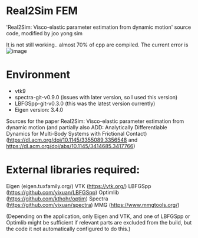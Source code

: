 # Real2Sim FEM
'Real2Sim: Visco-elastic parameter estimation from dynamic motion' source code, modified by joo yong sim

It is not still working.. almost 70% of cpp are compiled.
The current error is 
![image](https://github.com/user-attachments/assets/f672e16c-0a52-4030-889d-4ca324e46c59)


# Environment 
- vtk9
- spectra-git-v0.9.0 (issues with later version, so I used this version)
- LBFGSpp-git-v0.3.0 (this was the latest version currently)
- Eigen version: 3.4.0 

Sources for the paper Real2Sim: Visco-elastic parameter estimation from dynamic motion (and partially also ADD: Analytically Differentiable Dynamics for Multi-Body Systems with Frictional Contact)
(https://dl.acm.org/doi/10.1145/3355089.3356548 and https://dl.acm.org/doi/abs/10.1145/3414685.3417766)

# External libraries required:
Eigen (eigen.tuxfamily.org/)
VTK (https://vtk.org/)
LBFGSpp (https://github.com/yixuan/LBFGSpp)
Optimlib (https://github.com/kthohr/optim)
Spectra (https://github.com/yixuan/spectra)
MMG (https://www.mmgtools.org/)

(Depending on the application, only Eigen and VTK, and one of LBFGSpp or Optimlib might be sufficient if relevant parts are excluded from the build, but the code it not automatically configured to do this.)
